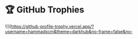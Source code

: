 # 🏆 GitHub Trophies
![](https://github-profile-trophy.vercel.app/?username=hammadxcm&theme=darkhub&no-frame=false&no-